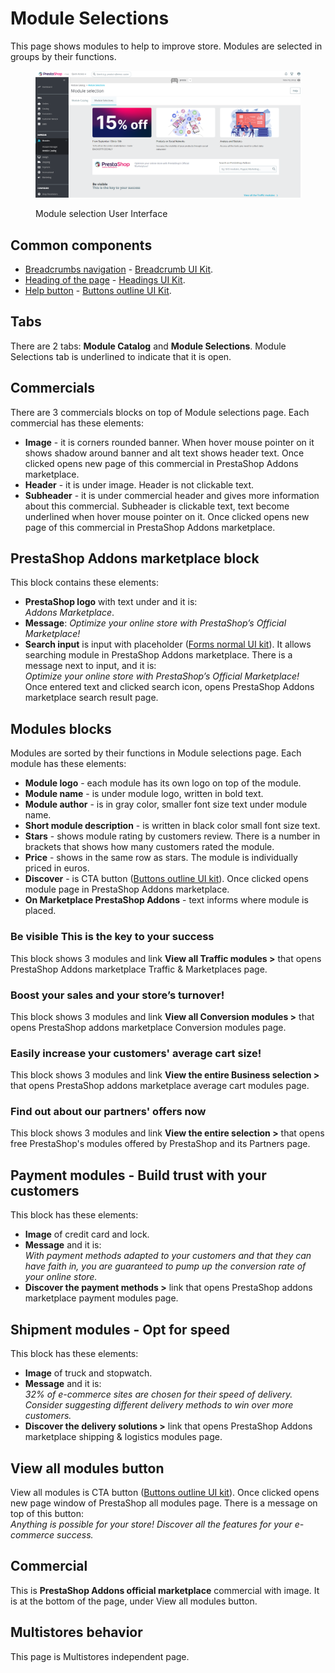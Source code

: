 # Module Selections

This page shows modules to help to improve store. Modules are selected in groups by their functions.

<figure><img src="../../../../../.gitbook/assets/image (104).png" alt=""><figcaption><p>Module selection User Interface</p></figcaption></figure>

## Common components

* ​[Breadcrumbs navigation](https://app.gitbook.com/o/-MAz0PPl5s9ulE9xyliu/s/eRh5ljXXvELkmmdiRmg8/\~/changes/bFfZ6x0W3PrldLavAttl/functional-documentation/ux-ui/common-components/breadcrumbs) - [Breadcrumb UI Kit](https://build.prestashop.com/prestashop-ui-kit/?path=/story/breadcrumb--breadcrumb).
* [Heading of the page](https://app.gitbook.com/o/-MAz0PPl5s9ulE9xyliu/s/eRh5ljXXvELkmmdiRmg8/\~/changes/bFfZ6x0W3PrldLavAttl/functional-documentation/ux-ui/common-components/heading-of-the-page) - [Headings UI Kit](https://build.prestashop.com/prestashop-ui-kit/?path=/story/headings--headings).
* ​[Help button](https://app.gitbook.com/o/-MAz0PPl5s9ulE9xyliu/s/eRh5ljXXvELkmmdiRmg8/\~/changes/bFfZ6x0W3PrldLavAttl/functional-documentation/ux-ui/common-components/help-button) - [Buttons outline UI Kit](https://build.prestashop.com/prestashop-ui-kit/?path=/story/buttons--outline).

## Tabs

There are 2 tabs: **Module Catalog** and **Module Selections**. Module Selections tab is underlined to indicate that it is open.

## Commercials

There are 3 commercials blocks on top of Module selections page. Each commercial has these elements:&#x20;

* **Image** - it is corners rounded banner. When hover mouse pointer on it shows shadow around banner and alt text shows header text. Once clicked opens new page of this commercial in PrestaShop Addons marketplace.
* &#x20;**Header** -  it is under image. Header is not clickable text.
* **Subheader** -  it is under commercial header and gives more information about this commercial. Subheader is clickable text, text become underlined when hover mouse pointer on it. Once clicked opens new page of this commercial in PrestaShop Addons marketplace.

## **PrestaShop Addons marketplace block**

This block contains these elements:

* **PrestaShop logo** with text under and it is: \
  _Addons Marketplace_.
* **Message**: _Optimize your online store with PrestaShop’s Official Marketplace!_
* **Search input** is input with placeholder ([Forms normal UI kit](https://build.prestashop.com/prestashop-ui-kit/?path=/story/forms--normal)). It allows searching module in PrestaShop Addons marketplace. There is a message next to input, and it is: \
  _Optimize your online store with PrestaShop’s Official Marketplace!_\
  Once entered text and clicked search icon, opens PrestaShop Addons marketplace search result page.&#x20;

## Modules blocks

Modules are sorted by their functions in Module selections page. Each module has these elements:

* **Module logo** - each module has its own logo on top of the module.
* **Module name** - is under module logo, written in bold text.
* **Module author** - is in gray color, smaller font size text under module name.
* **Short module description** - is written in black color small font size text.
* **Stars** - shows module rating by customers review. There is a number in brackets that shows how many customers rated the module.
* **Price** -  shows in the same row as stars. The module is individually priced in euros.
* **Discover** - is CTA button ([Buttons outline UI kit](https://build.prestashop.com/prestashop-ui-kit/?path=/story/buttons--outline)). Once clicked opens module page in PrestaShop Addons marketplace.
* **On Marketplace PrestaShop Addons** - text informs where module is placed.

### Be visible This is the key to your success

This block shows 3 modules and link **View all Traffic modules >** that opens PrestaShop Addons marketplace Traffic & Marketplaces page.

### Boost your sales and your store’s turnover!

This block shows 3 modules and link **View all Conversion modules >** that opens PrestaShop addons marketplace Conversion modules page.

### Easily increase your customers' average cart size!

This block shows 3 modules and link **View the entire Business selection >** that opens PrestaShop addons marketplace average cart modules page.

### Find out about our partners' offers now

This block shows 3 modules and link **View the entire selection >** that opens free PrestaShop's modules offered by PrestaShop and its Partners page.

## Payment modules - Build trust with your customers

This block has these elements:

* **Image** of credit card and lock.
* **Message** and it is: \
  _With payment methods adapted to your customers and that they can have faith in, you are guaranteed to pump up the conversion rate of your online store._
* **Discover the payment methods >** link that opens PrestaShop addons marketplace payment modules page.

## Shipment modules - Opt for speed

This block has these elements:

* **Image** of truck and stopwatch.
* **Message** and it is:\
  _32% of e-commerce sites are chosen for their speed of delivery. Consider suggesting different delivery methods to win over more customers._
* **Discover the delivery solutions >** link that opens PrestaShop Addons marketplace shipping & logistics modules page.

## View all modules button

View all modules is CTA button ([Buttons outline UI kit](https://build.prestashop.com/prestashop-ui-kit/?path=/story/buttons--outline)). Once clicked opens new page window of PrestaShop all modules page. There is a message on top of this button:\
_Anything is possible for your store! Discover all the features for your e-commerce success._

## Commercial

This is **PrestaShop Addons official marketplace** commercial with image.  It is at the bottom of the page, under View all modules button.&#x20;

## Multistores behavior

This page is Multistores independent page.
